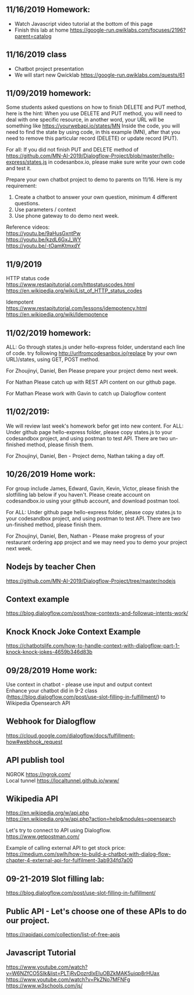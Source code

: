 ## 11/16/2019 Homework:
* Watch Javascript video tutorial at the bottom of this page
* Finish this lab at home https://google-run.qwiklabs.com/focuses/2196?parent=catalog

## 11/16/2019 class
* Chatbot project presentation
* We will start new Qwicklab https://google-run.qwiklabs.com/quests/61


## 11/09/2019 homework: 

Some students asked questions on how to finish DELETE and PUT method, here is the hint: 
When you use DELETE and PUT method, you will need to deal with one specific resource, in another word, your URL will be something like
https://yourwebapi.io/states/MN
Inside the code, you will need to find the state by using code, in this example (MN), after that you need to remove this particular record (DELETE) or update record (PUT). 


For all: 
If you did not finish PUT and DELETE method of https://github.com/MN-AI-2019/Dialogflow-Project/blob/master/hello-express/states.js in codesanbox.io, please make sure write your own code and test it. 

Prepare your own chatbot project to demo to parents on 11/16. Here is my requirement: 
1. Create a chatbot to answer your own question, minimum 4 different questions. 
2. Use parameters / context 
3. Use phone gateway to do demo next week. 

Reference videos:   
https://youtu.be/9aHusGxntPw  
https://youtu.be/kzdL6GxJ_WY  
https://youtu.be/-tOamKtmxdY



## 11/9/2019
HTTP status code  
https://www.restapitutorial.com/httpstatuscodes.html   
https://en.wikipedia.org/wiki/List_of_HTTP_status_codes

Idempotent  
https://www.restapitutorial.com/lessons/idempotency.html   
https://en.wikipedia.org/wiki/Idempotence


## 11/02/2019 homework: 

ALL:
Go through states.js under hello-express folder, understand each line of code. try following 
http://urlfromcodesanbox.io(replace by your own URL)/states, using GET, POST method.

For Zhoujinyi, Daniel, Ben 
Please prepare your project demo next week.

For Nathan
Please catch up with REST API content on our github page. 

For Mathan 
Please work with Gavin to catch up Dialogflow content



## 11/02/2019: 
We will review last week's homework befor get into new content. 
For ALL:
Under github page hello-express folder, please copy states.js to your codesandbox project, and using postman to test API. There are two un-finished method, please finish them. 

For Zhoujinyi, Daniel, Ben - Project demo, Nathan taking a day off. 



## 10/26/2019 Home work: 
For group include James, Edward, Gavin, Kevin, Victor, please finish the slotfilling lab below if you haven't. 
Please create account on codesandbox.io using your github account, and download postman tool. 

For ALL:
Under github page hello-express folder, please copy states.js to your codesandbox project, and using postman to test API. There are two un-finished method, please finish them. 

For Zhoujinyi, Daniel, Ben, Nathan - Please make progress of your restaurant ordering app project and we may need you to demo your project next week. 


## Nodejs by teacher Chen
https://github.com/MN-AI-2019/Dialogflow-Project/tree/master/nodejs

## Context example
https://blog.dialogflow.com/post/how-contexts-and-followup-intents-work/

## Knock Knock Joke Context Example
https://chatbotslife.com/how-to-handle-context-with-dialogflow-part-1-knock-knock-jokes-4659b346d83b


## 09/28/2019 Home work: 
Use context in chatbot - please use input and output context  
Enhance your chatbot did in 9-2 class (https://blog.dialogflow.com/post/use-slot-filling-in-fulfillment/) to Wikipedia Opensearch API


## Webhook for Dialogflow

https://cloud.google.com/dialogflow/docs/fulfillment-how#webhook_request


## API publish tool
NGROK https://ngrok.com/    
Local tunnel https://localtunnel.github.io/www/  

## Wikipedia API
https://en.wikipedia.org/w/api.php  
https://en.wikipedia.org/w/api.php?action=help&modules=opensearch

Let's try to connect to API using Dialogflow.   
https://www.getpostman.com/ 


Example of calling external API to get stock price:  
https://medium.com/swlh/how-to-build-a-chatbot-with-dialog-flow-chapter-4-external-api-for-fulfilment-3ab934fd7a00 


## 09-21-2019 Slot filling lab:
https://blog.dialogflow.com/post/use-slot-filling-in-fulfillment/

## Public API - Let's choose one of these APIs to do our project.
https://rapidapi.com/collection/list-of-free-apis


## Javascript Tutorial
https://www.youtube.com/watch?v=W6NZfCO5SIk&list=PLTjRvDozrdlxEIuOBZkMAK5uiqp8rHUax
https://www.youtube.com/watch?v=PkZNo7MFNFg   
https://www.w3schools.com/js/
